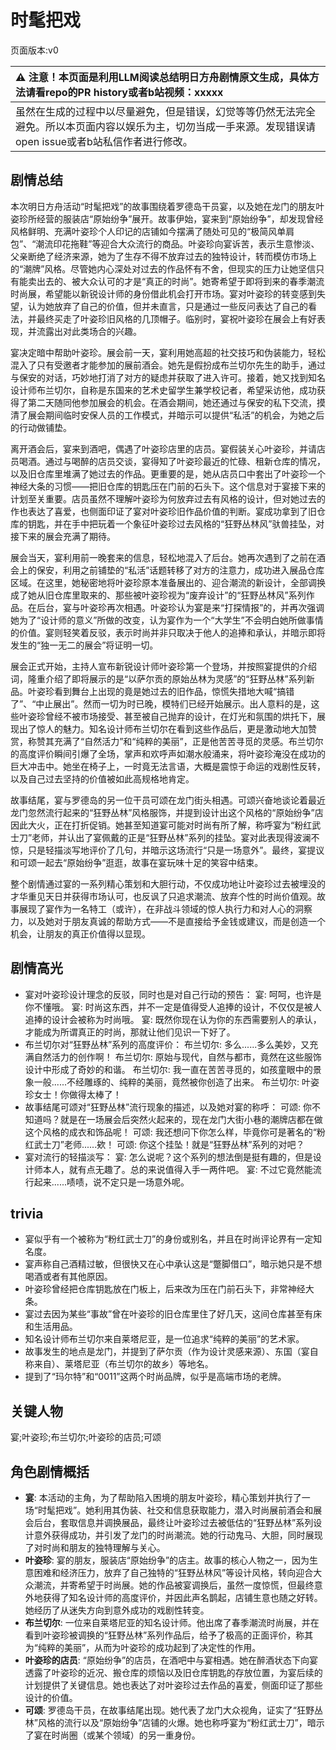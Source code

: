 # 时髦把戏
页面版本:v0
 

| :warning: 注意！本页面是利用LLM阅读总结明日方舟剧情原文生成，具体方法请看repo的PR history或者b站视频：xxxxx           |
|:----------------------------|
| 虽然在生成的过程中以尽量避免，但是错误，幻觉等等仍然无法完全避免。所以本页面内容以娱乐为主，切勿当成一手来源。发现错误请open issue或者b站私信作者进行修改。|



## 剧情总结
本次明日方舟活动“时髦把戏”的故事围绕着罗德岛干员宴，以及她在龙门的朋友叶姿珍所经营的服装店“原始纷争”展开。故事伊始，宴来到“原始纷争”，却发现曾经风格鲜明、充满叶姿珍个人印记的店铺如今摆满了随处可见的“极简风单肩包”、“潮流印花拖鞋”等迎合大众流行的商品。叶姿珍向宴诉苦，表示生意惨淡、父亲断绝了经济来源，她为了生存不得不放弃过去的独特设计，转而模仿市场上的“潮牌”风格。尽管她内心深处对过去的作品怀有不舍，但现实的压力让她坚信只有能卖出去的、被大众认可的才是“真正的时尚”。她寄希望于即将到来的春季潮流时尚展，希望能以新锐设计师的身份借此机会打开市场。宴对叶姿珍的转变感到失望，认为她放弃了自己的价值，但并未直言，只是通过一些反问表达了自己的看法，并最终买走了叶姿珍旧风格的几顶帽子。临别时，宴祝叶姿珍在展会上有好表现，并流露出对此类场合的兴趣。

宴决定暗中帮助叶姿珍。展会前一天，宴利用她高超的社交技巧和伪装能力，轻松混入了只有受邀者才能参加的展前酒会。她先是假扮成布兰切尔先生的助手，通过与保安的对话，巧妙地打消了对方的疑虑并获取了进入许可。接着，她又找到知名设计师布兰切尔，自称是东国来的艺术史留学生兼学校记者，希望采访他，成功获得了第二天随同他参加展会的机会。在酒会期间，她还通过与保安的私下交流，摸清了展会期间临时安保人员的工作模式，并暗示可以提供“私活”的机会，为她之后的行动做铺垫。

离开酒会后，宴来到酒吧，偶遇了叶姿珍店里的店员。宴假装关心叶姿珍，并请店员喝酒。通过与喝醉的店员交谈，宴得知了叶姿珍最近的忙碌、租新仓库的情况，以及旧仓库里堆满了她过去的作品。更重要的是，她从店员口中套出了叶姿珍一个神经大条的习惯——把旧仓库的钥匙压在门前的石头下。这个信息对于宴接下来的计划至关重要。店员虽然不理解叶姿珍为何放弃过去有风格的设计，但对她过去的作也表达了喜爱，也侧面印证了宴对叶姿珍旧作品价值的判断。宴成功拿到了旧仓库的钥匙，并在手中把玩着一个象征叶姿珍过去风格的“狂野丛林风”驮兽挂坠，对接下来的展会充满了期待。

展会当天，宴利用前一晚套来的信息，轻松地混入了后台。她再次遇到了之前在酒会上的保安，利用之前铺垫的“私活”话题转移了对方的注意力，成功进入展品仓库区域。在这里，她秘密地将叶姿珍原本准备展出的、迎合潮流的新设计，全部调换成了她从旧仓库里取来的、那些被叶姿珍视为“废弃设计”的“狂野丛林风”系列作品。在后台，宴与叶姿珍再次相遇。叶姿珍认为宴是来“打探情报”的，并再次强调她为了“设计师的意义”所做的改变，认为宴作为一个“大学生”不会明白她所做事情的价值。宴则轻笑着反驳，表示时尚并非只取决于他人的追捧和承认，并暗示即将发生的“独一无二的展会”将证明一切。

展会正式开始，主持人宣布新锐设计师叶姿珍第一个登场，并按照宴提供的介绍词，隆重介绍了即将展示的是“以萨尔贡的原始丛林为灵感”的“狂野丛林”系列新品。叶姿珍看到舞台上出现的竟是她过去的旧作品，惊慌失措地大喊“搞错了”、“中止展出”。然而一切为时已晚，模特们已经开始展示。出人意料的是，这些叶姿珍曾经不被市场接受、甚至被自己抛弃的设计，在灯光和氛围的烘托下，展现出了惊人的魅力。知名设计师布兰切尔在看到这些作品后，更是激动地大加赞赏，称赞其充满了“自然活力”和“纯粹的美丽”，正是他苦苦寻觅的灵感。布兰切尔的高度评价瞬间引爆了全场，掌声和欢呼声如潮水般涌来，将叶姿珍淹没在成功的巨大冲击中。她坐在椅子上，一时竟无法言语，大概是震惊于命运的戏剧性反转，以及自己过去坚持的价值被如此高规格地肯定。

故事结尾，宴与罗德岛的另一位干员可颂在龙门街头相遇。可颂兴奋地谈论着最近龙门忽然流行起来的“狂野丛林”风格服饰，并提到设计出这个风格的“原始纷争”店因此大火，正在打折促销。她甚至知道宴可能对时尚有所了解，称呼宴为“粉红武士刀”老师，并认出了宴佩戴的正是“狂野丛林”系列的挂坠。宴对此表现得波澜不惊，只是轻描淡写地评价了几句，并暗示这场流行“只是一场意外”。最终，宴提议和可颂一起去“原始纷争”逛逛，故事在宴玩味十足的笑容中结束。

整个剧情通过宴的一系列精心策划和大胆行动，不仅成功地让叶姿珍过去被埋没的才华重见天日并获得市场认可，也反讽了只追求潮流、放弃个性的时尚价值观。故事展现了宴作为一名特工（或许），在非战斗领域的惊人执行力和对人心的洞察力，以及她对于朋友真诚的帮助方式——不是直接给予金钱或建议，而是创造一个机会，让朋友的真正价值得以显现。
## 剧情高光
-   宴对叶姿珍设计理念的反驳，同时也是对自己行动的预告：
    宴: 呵呵，也许是你不懂哦。
    宴: 时尚这东西，并不一定是值得受人追捧的设计，不仅仅是被人追捧的设计会被称为时尚哦。
    宴: 既然你现在认为你的东西需要别人的承认，才能成为所谓真正的时尚，那就让他们见识一下好了。
-   布兰切尔对“狂野丛林”系列的高度评价：
    布兰切尔: 多么......多么美妙，又充满自然活力的创作啊！
    布兰切尔: 原始与现代，自然与都市，竟然在这些服饰设计中形成了奇妙的和谐。
    布兰切尔: 我一直在苦苦寻觅的，如孩童眼中的景象一般......不经雕琢的、纯粹的美丽，竟然被你创造了出来。
    布兰切尔: 叶姿珍女士！你做得太棒了！
-   故事结尾可颂对“狂野丛林”流行现象的描述，以及她对宴的称呼：
    可颂: 你不知道吗？就是在一场展会后突然火起来的，现在龙门大街小巷的潮牌店都在做这个风格的成衣和饰品呢！
    可颂: 我还想问下你怎么样，毕竟你可是著名的“粉红武士刀”老师......欸！
    可颂: 你这个挂坠！就是“狂野丛林”系列的对吧？
-   宴对流行的轻描淡写：
    宴: 怎么说呢？这个系列的想法倒是挺有趣的，但是设计师本人，就有点无趣了。总的来说值得入手一两件吧。
    宴: 不过它竟然能流行起来......啧啧，说不定只是一场意外呢。
## trivia
-   宴似乎有一个被称为“粉红武士刀”的身份或别名，并且在时尚评论界有一定知名度。
-   宴声称自己酒精过敏，但很快又在心中承认这是“蹩脚借口”，暗示她只是不想喝酒或者有其他原因。
-   叶姿珍曾经把仓库钥匙放在门板上，后来改为压在门前石头下，非常神经大条。
-   宴过去因为某些“事故”曾在叶姿珍的旧仓库里住了好几天，这间仓库甚至有床和生活用品。
-   知名设计师布兰切尔来自莱塔尼亚，是一位追求“纯粹的美丽”的艺术家。
-   故事发生的地点是龙门，并提到了萨尔贡（作为设计灵感来源）、东国（宴自称来自）、莱塔尼亚（布兰切尔的故乡）等地名。
-   提到了“玛尔特”和“0011”这两个时尚品牌，似乎是高端市场的老牌。
## 关键人物
宴;叶姿珍;布兰切尔;叶姿珍的店员;可颂
## 角色剧情概括
-   **宴**: 本活动的主角，为了帮助陷入困境的朋友叶姿珍，精心策划并执行了一场“时髦把戏”。她利用其伪装、社交和信息获取能力，潜入时尚展前酒会和展会后台，套取信息并调换展品，最终让叶姿珍过去被低估的“狂野丛林”系列设计意外获得成功，并引发了龙门的时尚潮流。她的行动鬼马、大胆，同时展现了对时尚和朋友的独特理解与关心。
-   **叶姿珍**: 宴的朋友，服装店“原始纷争”的店主。故事的核心人物之一，因为生意困难和经济压力，放弃了自己独特的“狂野丛林风”等设计风格，转向迎合大众潮流，并寄希望于时尚展。她的作品被宴调换后，虽然一度惊慌，但最终意外地获得了知名设计师的高度评价，并因此声名鹊起，店铺生意也随之好转。她经历了从迷失方向到意外成功的戏剧性转变。
-   **布兰切尔**: 一位来自莱塔尼亚的知名设计师。他出席了春季潮流时尚展，并在看到叶姿珍被调换的“狂野丛林”系列作品后，给予了极高的正面评价，称其为“纯粹的美丽”，从而为叶姿珍的成功起到了决定性的作用。
-   **叶姿珍的店员**: “原始纷争”的店员，在酒吧中与宴相遇。她在醉酒状态下向宴透露了叶姿珍的近况、搬仓库的烦恼以及旧仓库钥匙的存放位置，为宴后续的计划提供了关键信息。她也表达了对叶姿珍过去作品的喜爱，侧面印证了那些设计的价值。
-   **可颂**: 罗德岛干员，在故事结尾出现。她代表了龙门大众视角，证实了“狂野丛林”风格的流行以及“原始纷争”店铺的火爆。她也称呼宴为“粉红武士刀”，暗示了宴在时尚圈（或某个领域）的另一重身份。